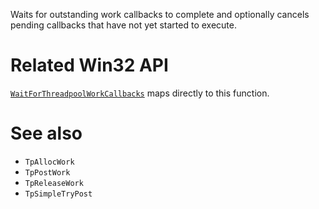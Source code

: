 Waits for outstanding work callbacks to complete and optionally cancels pending callbacks that have not yet started to execute.

# Related Win32 API
[`WaitForThreadpoolWorkCallbacks`](https://learn.microsoft.com/en-us/windows/win32/api/threadpoolapiset/nf-threadpoolapiset-waitforthreadpoolworkcallbacks) maps directly to this function.

# See also
- `TpAllocWork`
- `TpPostWork`
- `TpReleaseWork`
- `TpSimpleTryPost`
